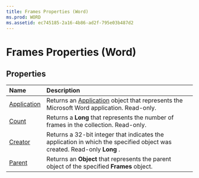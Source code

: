 ```yaml
---
title: Frames Properties (Word)
ms.prod: WORD
ms.assetid: ec745185-2a16-4b86-ad2f-795e03b487d2
---
```



# Frames Properties (Word)

## Properties



|**Name**|**Description**|
|:-----|:-----|
|[Application](frames-application-property-word.md)|Returns an [Application](application-object-word.md) object that represents the Microsoft Word application. Read-only.|
|[Count](frames-count-property-word.md)|Returns a  **Long** that represents the number of frames in the collection. Read-only.|
|[Creator](frames-creator-property-word.md)|Returns a 32-bit integer that indicates the application in which the specified object was created. Read-only  **Long** .|
|[Parent](frames-parent-property-word.md)|Returns an  **Object** that represents the parent object of the specified **Frames** object.|

